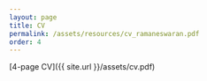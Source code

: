 ```yaml
---
layout: page
title: CV
permalink: /assets/resources/cv_ramaneswaran.pdf
order: 4
---
```


[4-page CV]({{ site.url }}/assets/cv.pdf)
